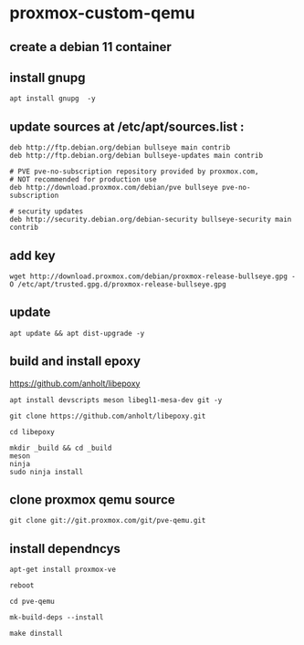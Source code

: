 # proxmox-custom-qemu



## create a debian 11 container


## install gnupg

``` apt install gnupg  -y ```

## update sources at /etc/apt/sources.list :

```
deb http://ftp.debian.org/debian bullseye main contrib
deb http://ftp.debian.org/debian bullseye-updates main contrib

# PVE pve-no-subscription repository provided by proxmox.com,
# NOT recommended for production use
deb http://download.proxmox.com/debian/pve bullseye pve-no-subscription

# security updates
deb http://security.debian.org/debian-security bullseye-security main contrib
```

## add key

```
wget http://download.proxmox.com/debian/proxmox-release-bullseye.gpg -O /etc/apt/trusted.gpg.d/proxmox-release-bullseye.gpg
```


## update

```apt update && apt dist-upgrade -y```

## build and install epoxy

https://github.com/anholt/libepoxy

``` apt install devscripts meson libegl1-mesa-dev git -y ```

```
git clone https://github.com/anholt/libepoxy.git

cd libepoxy
```

```
mkdir _build && cd _build
meson
ninja
sudo ninja install
```

## clone proxmox qemu source

```
git clone git://git.proxmox.com/git/pve-qemu.git 
```

## install dependncys 
```
apt-get install proxmox-ve

reboot

cd pve-qemu

mk-build-deps --install

make dinstall
```
